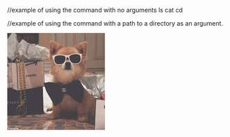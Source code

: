 

//example of using the command with no arguments
ls<path>
cat<path1><path2> 
cd<path>

//example of using the command with a path to a directory as an argument.








![Image](dog.jpg)
